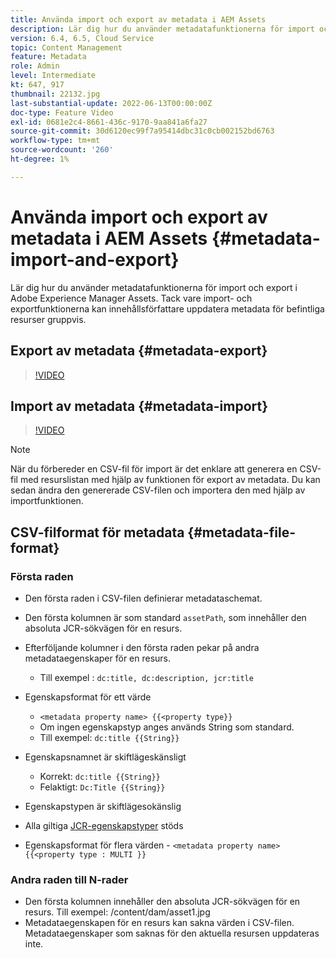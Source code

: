 ```yaml
---
title: Använda import och export av metadata i AEM Assets
description: Lär dig hur du använder metadatafunktionerna för import och export i Adobe Experience Manager Assets. Tack vare import- och exportfunktionerna kan innehållsförfattare uppdatera metadata för befintliga resurser gruppvis.
version: 6.4, 6.5, Cloud Service
topic: Content Management
feature: Metadata
role: Admin
level: Intermediate
kt: 647, 917
thumbnail: 22132.jpg
last-substantial-update: 2022-06-13T00:00:00Z
doc-type: Feature Video
exl-id: 0681e2c4-8661-436c-9170-9aa841a6fa27
source-git-commit: 30d6120ec99f7a95414dbc31c0cb002152bd6763
workflow-type: tm+mt
source-wordcount: '260'
ht-degree: 1%

---
```


# Använda import och export av metadata i AEM Assets {#metadata-import-and-export}

Lär dig hur du använder metadatafunktionerna för import och export i Adobe Experience Manager Assets. Tack vare import- och exportfunktionerna kan innehållsförfattare uppdatera metadata för befintliga resurser gruppvis.

## Export av metadata {#metadata-export}

>[!VIDEO](https://video.tv.adobe.com/v/22132?quality=12&learn=on)

## Import av metadata {#metadata-import}

>[!VIDEO](https://video.tv.adobe.com/v/21374?quality=12&learn=on)

>[!NOTE]
>
> När du förbereder en CSV-fil för import är det enklare att generera en CSV-fil med resurslistan med hjälp av funktionen för export av metadata. Du kan sedan ändra den genererade CSV-filen och importera den med hjälp av importfunktionen.

## CSV-filformat för metadata {#metadata-file-format}

### Första raden

* Den första raden i CSV-filen definierar metadataschemat.
* Den första kolumnen är som standard `assetPath`, som innehåller den absoluta JCR-sökvägen för en resurs.

* Efterföljande kolumner i den första raden pekar på andra metadataegenskaper för en resurs.
   * Till exempel : `dc:title, dc:description, jcr:title`

* Egenskapsformat för ett värde

   * `<metadata property name> {{<property type}}`
   * Om ingen egenskapstyp anges används String som standard.
   * Till exempel: `dc:title {{String}}`

* Egenskapsnamnet är skiftlägeskänsligt
   * Korrekt: `dc:title {{String}}`
   * Felaktigt: `Dc:Title {{String}}`

* Egenskapstypen är skiftlägesokänslig
* Alla giltiga [JCR-egenskapstyper](https://www.adobe.io/experience-manager/reference-materials/spec/jsr170/javadocs/jcr-2.0/javax/jcr/PropertyType.html) stöds

* Egenskapsformat för flera värden - `<metadata property name> {{<property type : MULTI }}`

### Andra raden till N-rader

* Den första kolumnen innehåller den absoluta JCR-sökvägen för en resurs. Till exempel: /content/dam/asset1.jpg
* Metadataegenskapen för en resurs kan sakna värden i CSV-filen. Metadataegenskaper som saknas för den aktuella resursen uppdateras inte.
